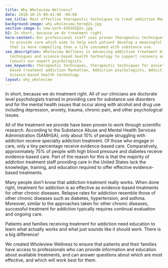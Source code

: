 ```yaml
---
title: Why Wholeview Wellness?
date: 2018-10-25 00:41:00 -04:00
seo_title: Most effective therapeutic techniques to treat addiction Manhattan
background-image: why_wholeview_hero@2x.jpg
section-image-1: new-york-438391@2x.jpg
h2: In short, because we do treatment right.
hero-content: Our professional staff uses proven therapeutic techniques and technology
  to provide care which aims to help each patient develop a meaningful life in recovery
  that is more compelling than a life consumed with substance use.
seo_description: Wholeview Wellness is advancing addiction treatment by using therapeutic
  techniques and science-based health technology to support recovery and wellness.
  Consult our expert psychologists.
seo_keywords: therapeutic techniques, therapeutic techniques for anxiety, evidence
  based treatment addiction Manhattan, Addiction psychologists, Addiction experts,
  Science-based health technology
layout: why_wholeview
---
```


In short, because we do treatment right. All of our clinicians are doctorate level psychologists trained in providing care for substance use disorders and for the mental health issues that occur along with alcohol and drug use including depression, anxiety, trauma, chronic pain, and other psychological issues.   

All of the treatment we provide have been proven to work through scientific research.  According to the Substance Abuse and Mental Health Services Administration (SAMHSA), only about 10% of people struggling with addiction receive specialty addiction treatment.  Of those who engage in care, only a tiny percentage receive evidence-based care.  Comparatively, approximately 75% of people with high blood pressure and diabetes receive evidence-based care. Part of the reason for this is that the majority of addiction treatment staff providing care in the United States lack the knowledge, training, and education required to offer effective evidence-based treatments.

Many people don’t know that addiction treatment really works. When done right, treatment for addiction is as effective as evidence-based treatments for other chronic diseases. Relapse rates for addiction resemble those of other chronic diseases such as diabetes, hypertension, and asthma. Moreover, similar to the approaches taken for other chronic diseases, successful treatment for addiction typically requires continual evaluation and ongoing care.

Patients and families receiving treatment for addiction need education to learn what actually works and what just sounds like it should work. There is a big difference!

We created Wholeview Wellness to ensure that patients and their families have access to professionals who can provide information and education about available treatments, and can answer questions about which are most effective, and which will work best for them.
